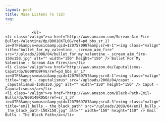 ```yaml
---
layout: post
title: Maze Listens To (18)
tag: 
---
```



                <ul>
    <li class="valign"><a href="http://www.amazon.com/Scream-Aim-Fire-Bullet-Valentine/dp/B0010XTL0G/ref=pd_bbs_sr_1?ie=UTF8&amp;s=music&amp;qid=1207570987&amp;sr=8-1"><img class="valign" title="bullet_for_my_valentine_-_scream_aim_fire" src="/uploads/2008/04/bullet_for_my_valentine_-_scream_aim_fire-150x150.jpg" alt="" width="150" height="150" /> Bullet For My Valentine - Scream Aim Fire</a></li>
    <li class="valign"><a href="http://www.amazon.de/Caputalismus-Caput/dp/B000YD9FV8/ref=pd_bbs_sr_1?ie=UTF8&amp;s=music&amp;qid=1207569757&amp;sr=8-1"><img class="valign" title="caput_-_caputalismus" src="/uploads/2008/04/caput_-_caputalismus-150x150.jpg" alt="" width="150" height="150" /> Caput - Caputalismus</a></li>
    <li class="valign"><a href="http://www.amazon.com/Black-Path-Emil-Bulls/dp/B00140KO5Q/ref=sr_1_3?ie=UTF8&amp;s=music&amp;qid=1207569787&amp;sr=8-3"><img class="valign" title="emil_bulls_-_the_black_path" src="/uploads/2008/04/emil_bulls_-_the_black_path-150x150.jpg" alt="" width="150" height="150" /> Emil Bulls - The Black Path</a></li>
</ul>
            
